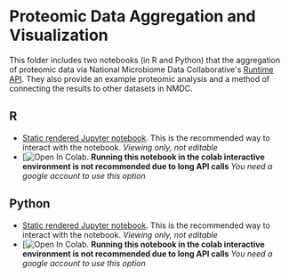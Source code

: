 # Proteomic Data Aggregation and Visualization

This folder includes two notebooks (in R and Python) that the aggregation of proteomic data via National Microbiome Data Collaborative's [Runtime API](https://api.microbiomedata.org/docs). They also provide an example proteomic analysis and a method of connecting the results to other datasets in NMDC. 

## R
- [Static rendered Jupyter notebook](). This is the recommended way to interact with the notebook. _Viewing only, not editable_
- [![Open In Colab](). **Running this notebook in the colab interactive environment is not recommended due to long API calls** _You need a google account to use this option_

## Python
- [Static rendered Jupyter notebook](ttps://app.reviewnb.com/microbiomedata/nmdc_notebooks/blob/95-create-notebook-that-aggregates-proteomic-workflow-outputs-and-visualizes-the-results/proteomic_aggregation_and_visualization/python/proteomic_aggregation_and_visualization.ipynb/). This is the recommended way to interact with the notebook. _Viewing only, not editable_
- [![Open In Colab](https://colab.research.google.com/github/microbiomedata/nmdc_notebooks/blob/95-create-notebook-that-aggregates-proteomic-workflow-outputs-and-visualizes-the-results/proteomic_aggregation_and_visualization/python/proteomic_aggregation_and_visualization.ipynb). **Running this notebook in the colab interactive environment is not recommended due to long API calls** _You need a google account to use this option_